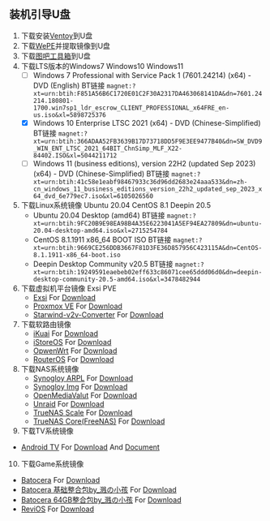 
## 装机引导U盘
1. 下载安装[Ventoy](https://www.ventoy.net)到U盘
2. 下载[WePE](https://www.wepe.com.cn/)并提取镜像到U盘
3. 下载[图吧工具箱](http://www.tbtool.cn/)到U盘
4. 下载LTS版本的Windows7 Windows10 Windows11
   - [ ] Windows 7 Professional with Service Pack 1 (7601.24214) (x64) - DVD (English)	BT链接 `magnet:?xt=urn:btih:F851A56B6C1720E01C2F30A2317DA463068141DA&dn=7601.24214.180801-1700.win7sp1_ldr_escrow_CLIENT_PROFESSIONAL_x64FRE_en-us.iso&xl=5898725376`
   - [x] Windows 10 Enterprise LTSC 2021 (x64) - DVD (Chinese-Simplified) BT链接 `magnet:?xt=urn:btih:366ADAA52FB3639B17D73718DD5F9E3EE9477B40&dn=SW_DVD9_WIN_ENT_LTSC_2021_64BIT_ChnSimp_MLF_X22-84402.ISO&xl=5044211712`
   - [ ] Windows 11 (business editions), version 22H2 (updated Sep 2023) (x64) - DVD (Chinese-Simplified) BT链接 `magnet:?xt=urn:btih:41c58e1eabf98467933c36d96dd2683e24aaa533&dn=zh-cn_windows_11_business_editions_version_22h2_updated_sep_2023_x64_dvd_6e779ec7.iso&xl=6105026560`
5. 下载Linux系统镜像 Ubuntu 20.04 CentOS 8.1 Deepin 20.5
   - Ubuntu 20.04 Desktop (amd64) BT链接 `magnet:?xt=urn:btih:9FC20B9E98EA98B4A35E6223041A5EF94EA27809&dn=ubuntu-20.04-desktop-amd64.iso&xl=2715254784`
   - CentOS 8.1.1911 x86_64 BOOT ISO BT链接 `magnet:?xt=urn:btih:9669CE256DDB3667F81D3FE36D857956C423115A&dn=CentOS-8.1.1911-x86_64-boot.iso`
   - Deepin Desktop Community v20.5 BT链接 `magnet:?xt=urn:btih:19249591eaebeb02eff633c86071cee65ddd06d0&dn=deepin-desktop-community-20.5-amd64.iso&xl=3478482944`
6. 下载虚拟机平台镜像 Exsi PVE
   - [Exsi](https://www.vmware.com/products/esxi-and-esx.html) For [Download](https://customerconnect.vmware.com/downloads/search?query=vmware%20vsphere%20hypervisor%20esxi)
   - [Proxmox VE](https://pve.proxmox.com/wiki/Main_Page) For [Download](https://pve.proxmox.com/wiki/Downloads)
   - [Starwind-v2v-Converter](https://www.starwindsoftware.com/starwind-v2v-converter#download) For [Download](https://www.starwindsoftware.com/tmplink/starwindconverter.exe)
7. 下载软路由镜像
   - [iKuai](https://www.ikuai8.com/) For [Download](https://www.ikuai8.com/component/download)
   - [iStoreOS](https://www.istoreos.com/) For [Download](https://fw.koolcenter.com/iStoreOS/)
   - [OpwenWrt](https://openwrt.org/) For [Download](https://downloads.openwrt.org/releases/)
   - [RouterOS](https://mikrotik.com/software) For [Download](https://mikrotik.com/download)
8. 下载NAS系统镜像
   - [Synogloy ARPL](https://github.com/wjz304/arpl-i18n) For [Download](https://github.com/wjz304/arpl-zh_CN/releases)
   - [Synogloy Img](https://www.synology.cn/zh-cn) For [Download](https://www.synology.cn/zh-cn/support/download/DS918+?version=7.2#system)
   - [OpenMediaValut](https://www.openmediavault.org/) For [Download](https://www.openmediavault.org/download.html)
   - [Unraid](https://unraid.net/zh) For [Download](https://unraid.net/zh/%E4%B8%8B%E8%BD%BD)
   - [TrueNAS Scale](https://www.truenas.com/) For [Download](https://www.truenas.com/truenas-scale/)
   - [TrueNAS Core(FreeNAS)](https://www.truenas.com/freenas/) For [Download](https://www.truenas.com/download-truenas-core/)
9.  下载TV系统镜像
   - [Android TV](https://developer.android.google.cn/tv?hl=zh-cn) For [Download](https://developer.android.google.cn/tv/release/13?hl=zh-cn#get-started) And [Document](https://developers.google.cn/android/images?hl=zh-cn#instructions)
10. 下载Game系统镜像
   - [Batocera](https://batocera.org) For [Download](https://batocera.org/download)
   - [Batocera 基础整合包by_溅の小孩](https://pan.quark.cn/s/7cbc6489644c) For [Download](https://pan.quark.cn/s/7cbc6489644c?pwd=NTKh)
   - [Batocera 64GB整合包by_溅の小孩](https://pan.quark.cn/s/915442a1e902) For [Download](https://pan.quark.cn/s/915442a1e902?pwd=3vJz)
   - [ReviOS](https://revi.cc/) For [Download](https://revi.cc/revios/download)
